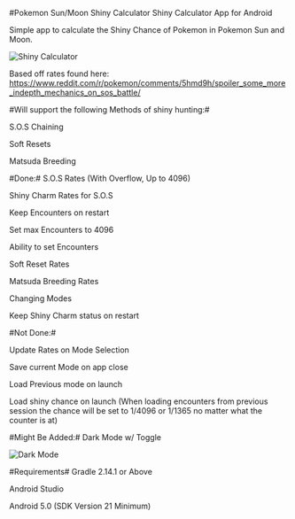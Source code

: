 #Pokemon Sun/Moon Shiny Calculator
Shiny Calculator App for Android

Simple app to calculate the Shiny Chance of Pokemon in Pokemon Sun and Moon.

![Shiny Calculator](http://i.imgur.com/5oeDCmW.png?1)

Based off rates found here: https://www.reddit.com/r/pokemon/comments/5hmd9h/spoiler_some_more_indepth_mechanics_on_sos_battle/

#Will support the following Methods of shiny hunting:#

 S.O.S Chaining
 
 Soft Resets
 
 Matsuda Breeding

#Done:#
S.O.S Rates (With Overflow, Up to 4096)

Shiny Charm Rates for S.O.S

Keep Encounters on restart

Set max Encounters to 4096

Ability to set Encounters

Soft Reset Rates

Matsuda Breeding Rates

Changing Modes

Keep Shiny Charm status on restart

#Not Done:#

Update Rates on Mode Selection

Save current Mode on app close

Load Previous mode on launch

Load shiny chance on launch (When loading encounters from previous session the chance will be set to 1/4096 or 1/1365 no matter what the counter is at)

#Might Be Added:#
Dark Mode w/ Toggle

![Dark Mode](http://i.imgur.com/e90f6pc.png)


#Requirements#
Gradle 2.14.1 or Above

Android Studio

Android 5.0 (SDK Version 21 Minimum)

